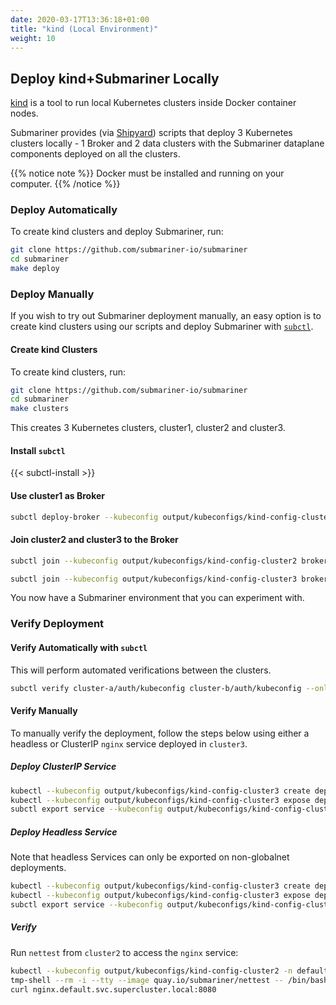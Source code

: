 ```yaml
---
date: 2020-03-17T13:36:18+01:00
title: "kind (Local Environment)"
weight: 10
---
```


## Deploy kind+Submariner Locally

[kind](https://github.com/kubernetes-sigs/kind) is a tool to run local Kubernetes clusters inside Docker container nodes.

Submariner provides (via [Shipyard](../../contributing/shipyard)) scripts that deploy 3 Kubernetes clusters locally - 1 Broker and 2 data
clusters with the Submariner dataplane components deployed on all the clusters.

{{% notice note %}}
Docker must be installed and running on your computer.
{{% /notice %}}

### Deploy Automatically

To create kind clusters and deploy Submariner, run:

```bash
git clone https://github.com/submariner-io/submariner
cd submariner
make deploy
```

### Deploy Manually

If you wish to try out Submariner deployment manually, an easy option is to create kind clusters using our scripts and deploy Submariner
with [`subctl`](../../deployment/subctl).

#### Create kind Clusters

To create kind clusters, run:

```bash
git clone https://github.com/submariner-io/submariner
cd submariner
make clusters
```

This creates 3 Kubernetes clusters, cluster1, cluster2 and cluster3.

#### Install `subctl`

{{< subctl-install >}}

#### Use cluster1 as Broker

```bash
subctl deploy-broker --kubeconfig output/kubeconfigs/kind-config-cluster1 --service-discovery
```

#### Join cluster2 and cluster3 to the Broker

```bash
subctl join --kubeconfig output/kubeconfigs/kind-config-cluster2 broker-info.subm --clusterid cluster2 --disable-nat
```

```bash
subctl join --kubeconfig output/kubeconfigs/kind-config-cluster3 broker-info.subm --clusterid cluster3 --disable-nat
```

You now have a Submariner environment that you can experiment with.

### Verify Deployment

#### Verify Automatically with `subctl`

This will perform automated verifications between the clusters.

```bash
subctl verify cluster-a/auth/kubeconfig cluster-b/auth/kubeconfig --only service-discovery,connectivity --verbose
```

#### Verify Manually

To manually verify the deployment, follow the steps below using either a headless or ClusterIP `nginx` service deployed in `cluster3`.

##### Deploy ClusterIP Service

```bash
kubectl --kubeconfig output/kubeconfigs/kind-config-cluster3 create deployment nginx --image=nginx
kubectl --kubeconfig output/kubeconfigs/kind-config-cluster3 expose deployment nginx --port=80
subctl export service --kubeconfig output/kubeconfigs/kind-config-cluster3 --namespace default nginx
```

##### Deploy Headless Service

Note that headless Services can only be exported on non-globalnet deployments.

```bash
kubectl --kubeconfig output/kubeconfigs/kind-config-cluster3 create deployment nginx --image=nginx
kubectl --kubeconfig output/kubeconfigs/kind-config-cluster3 expose deployment nginx --port=80 --cluster-ip=None
subctl export service --kubeconfig output/kubeconfigs/kind-config-cluster3 --namespace default nginx
```

##### Verify

Run `nettest` from `cluster2` to access the `nginx` service:

```bash
kubectl --kubeconfig output/kubeconfigs/kind-config-cluster2 -n default  run --generator=run-pod/v1 \
tmp-shell --rm -i --tty --image quay.io/submariner/nettest -- /bin/bash
curl nginx.default.svc.supercluster.local:8080
```
